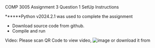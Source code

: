 COMP 3005 Assignment 3 Question 1
SetUp Instructions

******Python v2024.2.1 was used to complete the assignment
- Download source code from github.
- Compile and run

Video:
Please scan QR Code to view video, 
![image](https://github.com/rimshaatif/Assignment3/assets/113941791/92d76003-498e-4b87-bc95-21dc3356cf2e)
or download it from
